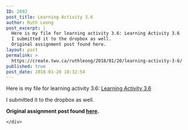 ```yaml
---
ID: 2892
post_title: Learning Activity 3.6
author: Ruth Leong
post_excerpt: |
  Here is my file for learning activity 3.6: Learning Activity 3.6
  I submitted it to the dropbox as well.
  Original assignment post found here. 
layout: post
permalink: >
  https://create.twu.ca/ruthleong/2018/01/20/learning-activity-3-6/
published: true
post_date: 2018-01-20 18:32:54
---
```

<p>Here is my file for learning activity 3.6: <a href="http://create.twu.ca/ruthleong/files/2018/01/Learning-Activity-3.6.pdf">Learning Activity 3.6</a></p>
<p>I submitted it to the dropbox as well.</p>
<p><strong>Original assignment post found <a href="https://create.twu.ca/ldrs591-sp18/unit-3-learning-activities/">here</a>. </strong></p>
<div id="themify_builder_content-388" data-postid="388" class="themify_builder_content themify_builder_content-388 themify_builder">

    </div>
<!-- /themify_builder_content -->